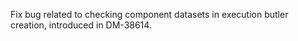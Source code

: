 Fix bug related to checking component datasets in execution butler creation, introduced in DM-38614.
